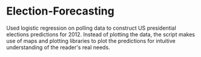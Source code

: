 # Election-Forecasting
Used logistic regression on polling data to construct US presidential elections predictions for 2012. Instead of plotting the data, the script makes use of maps and plotting libraries to plot the predictions for intuitive understanding of the reader's real needs.
